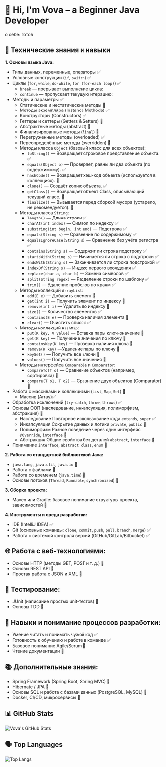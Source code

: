 # 👋 Hi, I'm Vova – a Beginner Java Developer
о себе: готов
## 🔧 Технические знания и навыки

**1. Основы языка Java:**
* Типы данных, переменные, операторы ✅
* Условные конструкции (`if`, `switch`) ✅
* Циклы (`for`, `while`, `do-while`, `for (for-each loop)`) ✅
  * `break` — прерывает выполнение цикла:
  * `continue` — пропускает текущую итерацию:
* Методы и параметры ✅
  * Статические и нестатические методы 🔲
  * Методы экземпляра (Instance Methods) ✅
  * Конструкторы (Constructors) ✅
  * Геттеры и сеттеры (Getters & Setters) 🔲
  * Абстрактные методы (abstract) 🔲
  * Финализированные методы (`final`) 🔲
  * Перегруженные методы (overloaded) ✅
  * Переопределённые методы (overridden) 🔲
  * Методы класса `Object` (базовый класс для всех объектов):
    * `toString()`	— Возвращает строковое представление объекта. ✅
    * `equals(Object o)`	— Проверяет, равны ли два объекта (по содержимому). ✅
    * `hashCode()`	— Возвращает хэш-код объекта (используется в коллекциях). 🔲
    * `clone()`	— Создаёт копию объекта. ✅
    * `getClass()`	— Возвращает объект Class, описывающий текущий класс. 🔲
    * `finalize()`	— Вызывается перед сборкой мусора (устарело, не рекомендуется). 🔲
  * Методы класса `String`:
    * `length()`	— Длина строки ✅
    * `charAt(int index)`	— Символ по индексу ✅
    * `substring(int begin, int end)`	— Подстрока ✅
    * `equals(String s)`	— Сравнение по содержимому ✅
    * `equalsIgnoreCase(String s)`	— Сравнение без учёта регистра ✅
    * `contains(String s)`	— Содержит ли строка подстроку ✅
    * `startsWith(String s)`	— Начинается ли строка с подстроки ✅
    * `endsWith(String s)`	— Заканчивается ли строка подстрокой ✅
    * `indexOf(String s)`	— Индекс первого вхождения ✅
    * `replace(char a, char b)`	— Замена символов ✅
    * `split(String regex)`	— Разделение строки по шаблону ✅
    * `trim()`	— Удаление пробелов по краям ✅
  * Методы коллекций `ArrayList`:
    * `add(E e)`	— Добавить элемент 🔲
    * `get(int i)`	— Получить элемент по индексу 🔲
    * `remove(int i)`	— Удалить по индексу 🔲
    * `size()`	— Количество элементов ✅
    * `contains(E e)`	— Проверка наличия элемента 🔲
    * `clear()`	— Очистить список ✅
  * Методы коллекций `HashMap`:
    * `put(K key, V value)`	— Вставка пары ключ-значение 🔲
    * `get(K key)`	— Получение значения по ключу 🔲
    * `containsKey(K key)`	— Проверка наличия ключа 🔲
    * `remove(K key)`	—Удаление пары по ключу 🔲
    * `keySet()`	— Получить все ключи 🔲
    * `values()`	— Получить все значения 🔲
  * Методы интерфейса `Comparable` и `Comparator`:
    * `compareTo(T o)`	— Сравнение объектов (например, сортировка) 🔲
    * `compare(T o1, T o2)`	— Сравнение двух объектов (Comparator) 🔲
* Работа с массивами и коллекциями (`List`, `Map`, `Set`) 🔲
  * Массив (Array)✅
* Обработка исключений (`try-catch`, `throw`, `throws`) ✅
* Основы ООП (наследование, инкапсуляция, полиморфизм, абстракция) 🔲
  * Наследование	Повторное использование кода	`extends`, `super` ✅
  * Инкапсуляция	Сокрытие данных и логики	`private`, `public` 🔲
  * Полиморфизм	Разное поведение через один интерфейс	`@Override`, `interface` 🔲
  * Абстракция	Общие свойства без деталей	`abstract`, `interface` 🔲
* Понимание `interface`, `abstract class`, `enum` 🔲

**2. Работа со стандартной библиотекой Java:**
* `java.lang`, `java.util`, `java.io` 🔲
* Работа с файлами 🔲
* Работа со временем (`java.time`) 🔲
* Основы потоков (`Thread`, `Runnable`, `synchronized`) 🔲

**3. Сборка проекта:**
* Maven или Gradle: базовое понимание структуры проекта, зависимостей 🔲

**4. Инструменты и среда разработки:**
* IDE (IntelliJ IDEA) ✅
* Git (основные команды: `clone`, `commit`, `push`, `pull`, `branch`, `merge`) ✅
* Работа с системой контроля версий (GitHub/GitLab/Bitbucket) ✅

## 🌐 Работа с веб-технологиями:
* Основы HTTP (методы GET, POST и т. д.) 🔲
* Основы REST API 🔲
* Простая работа с JSON и XML 🔲

## 🧪 Тестирование:
* JUnit (написание простых unit-тестов) 🔲
* Основы TDD 🔲

## 🧠 Навыки и понимание процессов разработки:
* Умение читать и понимать чужой код ✅
* Готовность к обучению и работе в команде ✅
* Базовое понимание Agile/Scrum 🔲
* Чтение документации 🔲

## 📚 Дополнительные знания:
* Spring Framework (Spring Boot, Spring MVC) 🔲
* Hibernate / JPA 🔲
* Основы SQL и работа с базами данных (PostgreSQL, MySQL) 🔲
* Docker, CI/CD, микросервисы 🔲


## 📊 GitHub Stats

![Vova's GitHub Stats](https://github-readme-stats.vercel.app/api?username=KazarinovSU&show_icons=true&count_private=true&hide_title=true&theme=highcontrast)

## 🗣️ Top Languages

![Top Langs](https://github-readme-stats.vercel.app/api/top-langs/?username=KazarinovSU&layout=compact&theme=radical)

